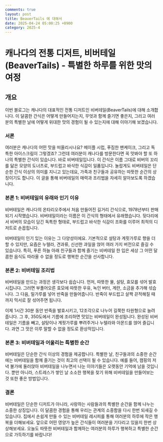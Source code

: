 ```yaml
---
comments: true
layout: post
title: BeaverTails 에 대해서
date: 2025-04-24 05:00:25 +0900
category: 2025-4
---
```


# 캐나다의 전통 디저트, 비버테일(BeaverTails) - 특별한 하루를 위한 맛의 여정

## 개요
이번 블로그는 캐나다의 대표적인 전통 디저트인 비버테일(BeaverTails)에 대해 소개합니다. 이 달콤한 간식은 어떻게 만들어지는지, 무엇과 함께 즐기면 좋은지, 그리고 여러분의 특별한 날에 어떻게 위대한 맛의 경험이 될 수 있는지에 대해 이야기해 보겠습니다.

### 서론
여러분은 캐나다의 어떤 맛을 떠올리시나요? 메이플 시럽, 푸짐한 팬케이크, 그리고 독특한 아이스크림이 그렇겠죠? 그런데 여러분이 캐나다를 방문한다면 꼭 맛봐야 할 또 하나의 특별한 간식이 있습니다. 바로 비버테일입니다. 이 간식은 이름 그대로 비버의 꼬리를 닮은 모양의 도너츠로, 부드럽고 바삭한 식감이 일품입니다. 놀랍게도 비버테일은 단순한 간식 이상의 의미를 지니고 있는데요, 가족과 친구들과 공유하는 따뜻한 순간의 상징이기도 합니다. 이 글을 통해 비버테일의 매력과 조리법을 자세히 알아보도록 하겠습니다.

### 본론 1: 비버테일의 유래와 인기 이유
비버테일은 캐나다의 온타리오주에서 처음 만들어진 길거리 간식으로, 1978년부터 판매되기 시작했습니다. 비버테일이라는 이름은 이 간식의 형태에서 유래했습니다. 뒷다리에서 비버의 모습이 담긴 독특한 형태로, 부드럽고 바삭한 식감이 조화를 이루어 최적의 디저트로 손꼽힙니다.

비버테일이 인기 있는 이유는 그 다양성이에요. 기본적으로 설탕과 계핏가루로 향을 더할 수 있지만, 요즘은 누텔라, 견과류, 신선한 과일을 얹어 여러 가지 버전으로 즐길 수 있습니다. 특히, 푸른 하늘 아래 친구들과 함께 즐기는 비버테일 한 입은 세상 그 어떤 달콤한 음식도 따라올 수 없을 정도로 행복한 순간을 선사합니다.

### 본론 2: 비버테일 조리법
비버테일을 만드는 과정은 생각보다 쉽습니다. 먼저, 따뜻한 물, 설탕, 효모를 섞어 발효시킵니다. 그러면 부풀어오른 효모에 따뜻한 우유, 녹인 버터, 계란, 소금을 추가해 섞습니다. 그 다음, 밀가루를 넣어 반죽을 만들어줍니다. 반죽이 부드럽고 살짝 끈적해질 때까지 믹서로 잘 섞어주면 됩니다.

이제 1시간 30분 동안 반죽을 발효시키고, 12조각으로 나누어 길쭉한 타원형으로 늘려줍니다. 그 후, 350도에서 기름에 조리하면 맛있는 비버테일이 완성됩니다. 완성된 비버테일은 기름을 빼고, 설탕이나 계핏가루를 뿌려주거나 누텔라와 아몬드를 얹어 즐깁니다. 과연 그 맛은 이루 말할 수 없을 정도로 환상적입니다.

### 본론 3: 비버테일과 어울리는 특별한 순간
비버테일은 단순한 간식 이상의 경험을 제공합니다. 특별한 날, 친구들과의 소중한 순간에는 비버테일을 함께 즐기는 것이 최고의 선택이 될 수 있습니다. 예를 들어, 캠핑의 저녁 불가에 둘러앉아 비버테일을 나누면서 나눈 이야기들은 오랫동안 기억에 남을 것입니다. 뿐만 아니라, 스트레스가 쌓인 날 소소한 행복을 찾기 위해 비버테일을 만들어보는 것 또한 좋은 방법입니다.

### 결론
비버테일은 단순한 디저트가 아니라, 사랑하는 사람들과의 특별한 순간을 함께 나누는 소중한 상징입니다. 이 달콤한 경험을 통해 우리는 관계의 소중함을 다시 한번 되새길 수 있습니다. 집에서 손쉽게 만들 수 있는 비버테일 레시피를 통해 여러분의 하루에 작은 행복을 더해보세요. 앞으로 어떤 영양가 높은 간식들이 여러분을 기다리고 있을지 한번 상상해보세요. 오늘도 따뜻한 비버테일과 함께하는 여러분의 하루가 행복하고 특별한 순간으로 가득하기를 바랍니다!